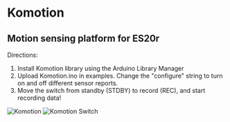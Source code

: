 # Komotion
## Motion sensing platform for ES20r
 
Directions:
1. Install Komotion library using the Arduino Library Manager
2. Upload Komotion.ino in examples. Change the "configure" string to turn on and off different sensor reports.
3. Move the switch from standby (STDBY) to record (REC), and start recording data!

![Komotion](/img/komotionMain.png "Form factor")
![Komotion Switch](/img/komotionSwitch.png "Recording Switch")